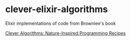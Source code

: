 clever-elixir-algorithms
========================

Elixir implementations of code from Brownlee's book

[Clever Algorithms: Nature-Inspired Programming Recipes](http://www.cleveralgorithms.com/)
